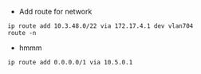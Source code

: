 - Add route for network 

```
ip route add 10.3.48.0/22 via 172.17.4.1 dev vlan704
route -n
```

- hmmm

```
ip route add 0.0.0.0/1 via 10.5.0.1
```
